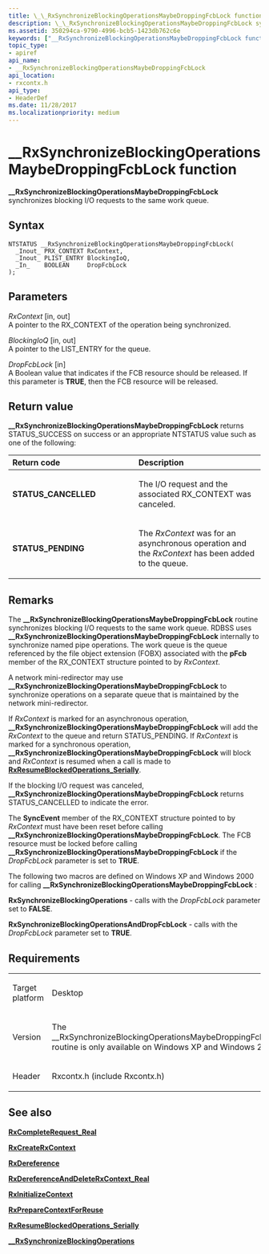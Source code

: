 ```yaml
---
title: \_\_RxSynchronizeBlockingOperationsMaybeDroppingFcbLock function
description: \_\_RxSynchronizeBlockingOperationsMaybeDroppingFcbLock synchronizes blocking I/O requests to the same work queue.
ms.assetid: 350294ca-9790-4996-bcb5-1423db762c6e
keywords: ["__RxSynchronizeBlockingOperationsMaybeDroppingFcbLock function Installable File System Drivers"]
topic_type:
- apiref
api_name:
- __RxSynchronizeBlockingOperationsMaybeDroppingFcbLock
api_location:
- rxcontx.h
api_type:
- HeaderDef
ms.date: 11/28/2017
ms.localizationpriority: medium
---
```


# \_\_RxSynchronizeBlockingOperationsMaybeDroppingFcbLock function


**\_\_RxSynchronizeBlockingOperationsMaybeDroppingFcbLock** synchronizes blocking I/O requests to the same work queue.

Syntax
------

```ManagedCPlusPlus
NTSTATUS __RxSynchronizeBlockingOperationsMaybeDroppingFcbLock(
  _Inout_ PRX_CONTEXT RxContext,
  _Inout_ PLIST_ENTRY BlockingIoQ,
  _In_    BOOLEAN     DropFcbLock
);
```

Parameters
----------

*RxContext* \[in, out\]  
A pointer to the RX\_CONTEXT of the operation being synchronized.

*BlockingIoQ* \[in, out\]  
A pointer to the LIST\_ENTRY for the queue.

*DropFcbLock* \[in\]  
A Boolean value that indicates if the FCB resource should be released. If this parameter is **TRUE**, then the FCB resource will be released.

Return value
------------

**\_\_RxSynchronizeBlockingOperationsMaybeDroppingFcbLock** returns STATUS\_SUCCESS on success or an appropriate NTSTATUS value such as one of the following:

<table>
<colgroup>
<col width="50%" />
<col width="50%" />
</colgroup>
<thead>
<tr class="header">
<th align="left">Return code</th>
<th align="left">Description</th>
</tr>
</thead>
<tbody>
<tr class="odd">
<td align="left"><strong>STATUS_CANCELLED</strong></td>
<td align="left"><p>The I/O request and the associated RX_CONTEXT was canceled.</p></td>
</tr>
<tr class="even">
<td align="left"><strong>STATUS_PENDING</strong></td>
<td align="left"><p>The <em>RxContext</em> was for an asynchronous operation and the <em>RxContext</em> has been added to the queue.</p></td>
</tr>
</tbody>
</table>

 

Remarks
-------

The **\_\_RxSynchronizeBlockingOperationsMaybeDroppingFcbLock** routine synchronizes blocking I/O requests to the same work queue. RDBSS uses **\_\_RxSynchronizeBlockingOperationsMaybeDroppingFcbLock** internally to synchronize named pipe operations. The work queue is the queue referenced by the file object extension (FOBX) associated with the **pFcb** member of the RX\_CONTEXT structure pointed to by *RxContext*.

A network mini-redirector may use **\_\_RxSynchronizeBlockingOperationsMaybeDroppingFcbLock** to synchronize operations on a separate queue that is maintained by the network mini-redirector.

If *RxContext* is marked for an asynchronous operation, **\_\_RxSynchronizeBlockingOperationsMaybeDroppingFcbLock** will add the *RxContext* to the queue and return STATUS\_PENDING. If *RxContext* is marked for a synchronous operation, **\_\_RxSynchronizeBlockingOperationsMaybeDroppingFcbLock** will block and *RxContext* is resumed when a call is made to [**RxResumeBlockedOperations\_Serially**](https://docs.microsoft.com/windows-hardware/drivers/ddi/content/rxcontx/nf-rxcontx-rxresumeblockedoperations_serially).

If the blocking I/O request was canceled, **\_\_RxSynchronizeBlockingOperationsMaybeDroppingFcbLock** returns STATUS\_CANCELLED to indicate the error.

The **SyncEvent** member of the RX\_CONTEXT structure pointed to by *RxContext* must have been reset before calling **\_\_RxSynchronizeBlockingOperationsMaybeDroppingFcbLock**. The FCB resource must be locked before calling **\_\_RxSynchronizeBlockingOperationsMaybeDroppingFcbLock** if the *DropFcbLock* parameter is set to **TRUE**.

The following two macros are defined on Windows XP and Windows 2000 for calling **\_\_RxSynchronizeBlockingOperationsMaybeDroppingFcbLock** :

**RxSynchronizeBlockingOperations** - calls with the *DropFcbLock* parameter set to **FALSE**.

**RxSynchronizeBlockingOperationsAndDropFcbLock** - calls with the *DropFcbLock* parameter set to **TRUE**.

Requirements
------------

<table>
<colgroup>
<col width="50%" />
<col width="50%" />
</colgroup>
<tbody>
<tr class="odd">
<td align="left"><p>Target platform</p></td>
<td align="left">Desktop</td>
</tr>
<tr class="even">
<td align="left"><p>Version</p></td>
<td align="left"><p>The __RxSynchronizeBlockingOperationsMaybeDroppingFcbLock routine is only available on Windows XP and Windows 2000.</p></td>
</tr>
<tr class="odd">
<td align="left"><p>Header</p></td>
<td align="left">Rxcontx.h (include Rxcontx.h)</td>
</tr>
</tbody>
</table>

## See also


[**RxCompleteRequest\_Real**](https://docs.microsoft.com/windows-hardware/drivers/ddi/content/rxprocs/nf-rxprocs-rxcompleterequest_real)

[**RxCreateRxContext**](https://docs.microsoft.com/windows-hardware/drivers/ddi/content/rxcontx/nf-rxcontx-rxcreaterxcontext)

[**RxDereference**](https://docs.microsoft.com/windows-hardware/drivers/ddi/content/rxprocs/nf-rxprocs-rxdereference)

[**RxDereferenceAndDeleteRxContext\_Real**](https://docs.microsoft.com/windows-hardware/drivers/ddi/content/rxcontx/nf-rxcontx-rxdereferenceanddeleterxcontext_real)

[**RxInitializeContext**](https://docs.microsoft.com/windows-hardware/drivers/ddi/content/rxcontx/nf-rxcontx-rxinitializecontext)

[**RxPrepareContextForReuse**](https://docs.microsoft.com/windows-hardware/drivers/ddi/content/rxcontx/nf-rxcontx-rxpreparecontextforreuse)

[**RxResumeBlockedOperations\_Serially**](https://docs.microsoft.com/windows-hardware/drivers/ddi/content/rxcontx/nf-rxcontx-rxresumeblockedoperations_serially)

[**\_\_RxSynchronizeBlockingOperations**](https://docs.microsoft.com/windows-hardware/drivers/ddi/content/rxcontx/nf-rxcontx-__rxsynchronizeblockingoperations)

 

 






